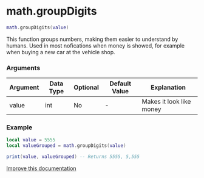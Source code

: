# math.groupDigits

```lua
math.groupDigits(value)
```
This function groups numbers, making them easier to understand by humans. Used in most nofications when money is showed, for example when buying a new car at the vehicle shop.

### Arguments
| Argument      | Data Type | Optional | Default Value | Explanation |
|---------------|-----------|----------|---------------|-------------|
| value | int | No | - | Makes it look like money |

### Example
```lua
local value = 5555
local valueGrouped = math.groupDigits(value)

print(value, valueGrouped) -- Returns 5555, 5,555
```

[Improve this documentation](https://github.com/esx-framework/esx-framework.github.io/blob/development/docs/es_extended2/common/functions/math/groupdigits.md)